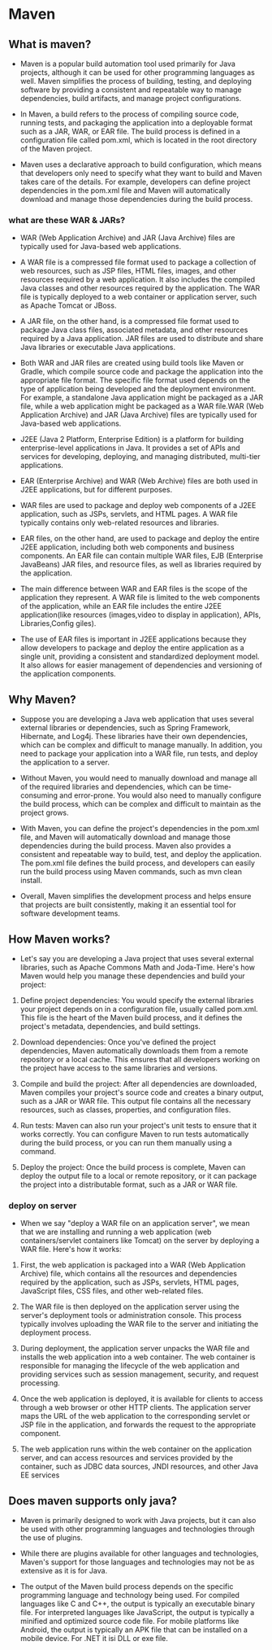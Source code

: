 # Maven

## What is maven?

- Maven is a popular build automation tool used primarily for Java projects, although it can be used for other programming languages as well. Maven simplifies the process of building, testing, and deploying software by providing a consistent and repeatable way to manage dependencies, build artifacts, and manage project configurations.

- In Maven, a build refers to the process of compiling source code, running tests, and packaging the application into a deployable format such as a JAR, WAR, or EAR file. The build process is defined in a configuration file called pom.xml, which is located in the root directory of the Maven project.

- Maven uses a declarative approach to build configuration, which means that developers only need to specify what they want to build and Maven takes care of the details. For example, developers can define project dependencies in the pom.xml file and Maven will automatically download and manage those dependencies during the build process.

### what are these WAR & JARs?

- WAR (Web Application Archive) and JAR (Java Archive) files are typically used for Java-based web applications.

- A WAR file is a compressed file format used to package a collection of web resources, such as JSP files, HTML files, images, and other resources required by a web application. It also includes the compiled Java classes and other resources required by the application. The WAR file is typically deployed to a web container or application server, such as Apache Tomcat or JBoss.

- A JAR file, on the other hand, is a compressed file format used to package Java class files, associated metadata, and other resources required by a Java application. JAR files are used to distribute and share Java libraries or executable Java applications.

- Both WAR and JAR files are created using build tools like Maven or Gradle, which compile source code and package the application into the appropriate file format. The specific file format used depends on the type of application being developed and the deployment environment. For example, a standalone Java application might be packaged as a JAR file, while a web application might be packaged as a WAR file.WAR (Web Application Archive) and JAR (Java Archive) files are typically used for Java-based web applications.


- J2EE (Java 2 Platform, Enterprise Edition) is a platform for building enterprise-level applications in Java. It provides a set of APIs and services for developing, deploying, and managing distributed, multi-tier applications.

- EAR (Enterprise Archive) and WAR (Web Archive) files are both used in J2EE applications, but for different purposes.

- WAR files are used to package and deploy web components of a J2EE application, such as JSPs, servlets, and HTML pages. A WAR file typically contains only web-related resources and libraries.

- EAR files, on the other hand, are used to package and deploy the entire J2EE application, including both web components and business components. An EAR file can contain multiple WAR files, EJB (Enterprise JavaBeans) JAR files, and resource files, as well as libraries required by the application.

- The main difference between WAR and EAR files is the scope of the application they represent. A WAR file is limited to the web components of the application, while an EAR file includes the entire J2EE application(like resources (images,video to display in application), APIs, Libraries,Config giles).

- The use of EAR files is important in J2EE applications because they allow developers to package and deploy the entire application as a single unit, providing a consistent and standardized deployment model. It also allows for easier management of dependencies and versioning of the application components.


## Why Maven?

- Suppose you are developing a Java web application that uses several external libraries or dependencies, such as Spring Framework, Hibernate, and Log4j. These libraries have their own dependencies, which can be complex and difficult to manage manually. In addition, you need to package your application into a WAR file, run tests, and deploy the application to a server.

- Without Maven, you would need to manually download and manage all of the required libraries and dependencies, which can be time-consuming and error-prone. You would also need to manually configure the build process, which can be complex and difficult to maintain as the project grows.

- With Maven, you can define the project's dependencies in the pom.xml file, and Maven will automatically download and manage those dependencies during the build process. Maven also provides a consistent and repeatable way to build, test, and deploy the application. The pom.xml file defines the build process, and developers can easily run the build process using Maven commands, such as mvn clean install.

- Overall, Maven simplifies the development process and helps ensure that projects are built consistently, making it an essential tool for software development teams.

## How Maven works?

- Let's say you are developing a Java project that uses several external libraries, such as Apache Commons Math and Joda-Time. Here's how Maven would help you manage these dependencies and build your project:

1. Define project dependencies: You would specify the external libraries your project depends on in a configuration file, usually called pom.xml. This file is the heart of the Maven build process, and it defines the project's metadata, dependencies, and build settings.

2. Download dependencies: Once you've defined the project dependencies, Maven automatically downloads them from a remote repository or a local cache. This ensures that all developers working on the project have access to the same libraries and versions.

3. Compile and build the project: After all dependencies are downloaded, Maven compiles your project's source code and creates a binary output, such as a JAR or WAR file. This output file contains all the necessary resources, such as classes, properties, and configuration files.

4. Run tests: Maven can also run your project's unit tests to ensure that it works correctly. You can configure Maven to run tests automatically during the build process, or you can run them manually using a command.

5. Deploy the project: Once the build process is complete, Maven can deploy the output file to a local or remote repository, or it can package the project into a distributable format, such as a JAR or WAR file.

### deploy on server

- When we say "deploy a WAR file on an application server", we mean that we are installing and running a web application (web containers/servlet containers like Tomcat) on the server by deploying a WAR file. Here's how it works:

1. First, the web application is packaged into a WAR (Web Application Archive) file, which contains all the resources and dependencies required by the application, such as JSPs, servlets, HTML pages, JavaScript files, CSS files, and other web-related files.

2. The WAR file is then deployed on the application server using the server's deployment tools or administration console. This process typically involves uploading the WAR file to the server and initiating the deployment process.

3. During deployment, the application server unpacks the WAR file and installs the web application into a web container. The web container is responsible for managing the lifecycle of the web application and providing services such as session management, security, and request processing.

4. Once the web application is deployed, it is available for clients to access through a web browser or other HTTP clients. The application server maps the URL of the web application to the corresponding servlet or JSP file in the application, and forwards the request to the appropriate component.

5. The web application runs within the web container on the application server, and can access resources and services provided by the container, such as JDBC data sources, JNDI resources, and other Java EE services

## Does maven supports only java?

- Maven is primarily designed to work with Java projects, but it can also be used with other programming languages and technologies through the use of plugins.

- While there are plugins available for other languages and technologies, Maven's support for those languages and technologies may not be as extensive as it is for Java.

- The output of the Maven build process depends on the specific programming language and technology being used. For compiled languages like C and C++, the output is typically an executable binary file. For interpreted languages like JavaScript, the output is typically a minified and optimized source code file. For mobile platforms like Android, the output is typically an APK file that can be installed on a mobile device. For .NET it isi DLL or exe file.
















